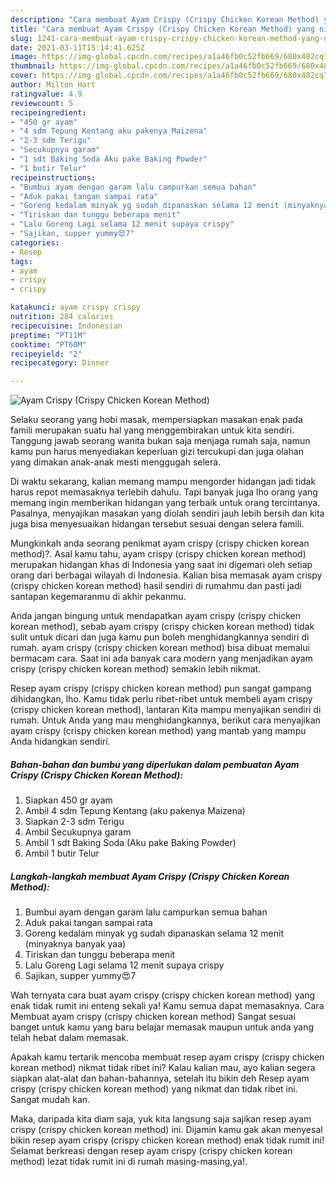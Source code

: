 ```yaml
---
description: "Cara membuat Ayam Crispy (Crispy Chicken Korean Method) yang nikmat Untuk Jualan"
title: "Cara membuat Ayam Crispy (Crispy Chicken Korean Method) yang nikmat Untuk Jualan"
slug: 1241-cara-membuat-ayam-crispy-crispy-chicken-korean-method-yang-nikmat-untuk-jualan
date: 2021-03-11T15:14:41.625Z
image: https://img-global.cpcdn.com/recipes/a1a46fb0c52fb669/680x482cq70/ayam-crispy-crispy-chicken-korean-method-foto-resep-utama.jpg
thumbnail: https://img-global.cpcdn.com/recipes/a1a46fb0c52fb669/680x482cq70/ayam-crispy-crispy-chicken-korean-method-foto-resep-utama.jpg
cover: https://img-global.cpcdn.com/recipes/a1a46fb0c52fb669/680x482cq70/ayam-crispy-crispy-chicken-korean-method-foto-resep-utama.jpg
author: Milton Hart
ratingvalue: 4.9
reviewcount: 5
recipeingredient:
- "450 gr ayam"
- "4 sdm Tepung Kentang aku pakenya Maizena"
- "2-3 sdm Terigu"
- "Secukupnya garam"
- "1 sdt Baking Soda Aku pake Baking Powder"
- "1 butir Telur"
recipeinstructions:
- "Bumbui ayam dengan garam lalu campurkan semua bahan"
- "Aduk pakai tangan sampai rata"
- "Goreng kedalam minyak yg sudah dipanaskan selama 12 menit (minyaknya banyak yaa)"
- "Tiriskan dan tunggu beberapa menit"
- "Lalu Goreng Lagi selama 12 menit supaya crispy"
- "Sajikan, supper yummy😍7"
categories:
- Resep
tags:
- ayam
- crispy
- crispy

katakunci: ayam crispy crispy 
nutrition: 284 calories
recipecuisine: Indonesian
preptime: "PT11M"
cooktime: "PT60M"
recipeyield: "2"
recipecategory: Dinner

---
```



![Ayam Crispy (Crispy Chicken Korean Method)](https://img-global.cpcdn.com/recipes/a1a46fb0c52fb669/680x482cq70/ayam-crispy-crispy-chicken-korean-method-foto-resep-utama.jpg)

Selaku seorang yang hobi masak, mempersiapkan masakan enak pada famili merupakan suatu hal yang menggembirakan untuk kita sendiri. Tanggung jawab seorang  wanita bukan saja menjaga rumah saja, namun kamu pun harus menyediakan keperluan gizi tercukupi dan juga olahan yang dimakan anak-anak mesti menggugah selera.

Di waktu  sekarang, kalian memang mampu mengorder hidangan jadi tidak harus repot memasaknya terlebih dahulu. Tapi banyak juga lho orang yang memang ingin memberikan hidangan yang terbaik untuk orang tercintanya. Pasalnya, menyajikan masakan yang diolah sendiri jauh lebih bersih dan kita juga bisa menyesuaikan hidangan tersebut sesuai dengan selera famili. 



Mungkinkah anda seorang penikmat ayam crispy (crispy chicken korean method)?. Asal kamu tahu, ayam crispy (crispy chicken korean method) merupakan hidangan khas di Indonesia yang saat ini digemari oleh setiap orang dari berbagai wilayah di Indonesia. Kalian bisa memasak ayam crispy (crispy chicken korean method) hasil sendiri di rumahmu dan pasti jadi santapan kegemaranmu di akhir pekanmu.

Anda jangan bingung untuk mendapatkan ayam crispy (crispy chicken korean method), sebab ayam crispy (crispy chicken korean method) tidak sulit untuk dicari dan juga kamu pun boleh menghidangkannya sendiri di rumah. ayam crispy (crispy chicken korean method) bisa dibuat memalui bermacam cara. Saat ini ada banyak cara modern yang menjadikan ayam crispy (crispy chicken korean method) semakin lebih nikmat.

Resep ayam crispy (crispy chicken korean method) pun sangat gampang dihidangkan, lho. Kamu tidak perlu ribet-ribet untuk membeli ayam crispy (crispy chicken korean method), lantaran Kita mampu menyajikan sendiri di rumah. Untuk Anda yang mau menghidangkannya, berikut cara menyajikan ayam crispy (crispy chicken korean method) yang mantab yang mampu Anda hidangkan sendiri.

<!--inarticleads1-->

##### Bahan-bahan dan bumbu yang diperlukan dalam pembuatan Ayam Crispy (Crispy Chicken Korean Method):

1. Siapkan 450 gr ayam
1. Ambil 4 sdm Tepung Kentang (aku pakenya Maizena)
1. Siapkan 2-3 sdm Terigu
1. Ambil Secukupnya garam
1. Ambil 1 sdt Baking Soda (Aku pake Baking Powder)
1. Ambil 1 butir Telur




<!--inarticleads2-->

##### Langkah-langkah membuat Ayam Crispy (Crispy Chicken Korean Method):

1. Bumbui ayam dengan garam lalu campurkan semua bahan
1. Aduk pakai tangan sampai rata
1. Goreng kedalam minyak yg sudah dipanaskan selama 12 menit (minyaknya banyak yaa)
1. Tiriskan dan tunggu beberapa menit
1. Lalu Goreng Lagi selama 12 menit supaya crispy
1. Sajikan, supper yummy😍7




Wah ternyata cara buat ayam crispy (crispy chicken korean method) yang enak tidak rumit ini enteng sekali ya! Kamu semua dapat memasaknya. Cara Membuat ayam crispy (crispy chicken korean method) Sangat sesuai banget untuk kamu yang baru belajar memasak maupun untuk anda yang telah hebat dalam memasak.

Apakah kamu tertarik mencoba membuat resep ayam crispy (crispy chicken korean method) nikmat tidak ribet ini? Kalau kalian mau, ayo kalian segera siapkan alat-alat dan bahan-bahannya, setelah itu bikin deh Resep ayam crispy (crispy chicken korean method) yang nikmat dan tidak ribet ini. Sangat mudah kan. 

Maka, daripada kita diam saja, yuk kita langsung saja sajikan resep ayam crispy (crispy chicken korean method) ini. Dijamin kamu gak akan menyesal bikin resep ayam crispy (crispy chicken korean method) enak tidak rumit ini! Selamat berkreasi dengan resep ayam crispy (crispy chicken korean method) lezat tidak rumit ini di rumah masing-masing,ya!.

